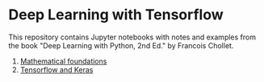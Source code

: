 Deep Learning with Tensorflow
=============================
This repository contains Jupyter notebooks with notes and examples from the book "Deep Learning with Python, 2nd Ed." by Francois Chollet.
1. [Mathematical foundations](mathematical_foundations.ipynb)
2. [Tensorflow and Keras](keras.ipynb)
